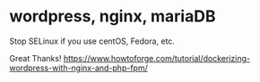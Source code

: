 # wordpress, nginx, mariaDB

Stop SELinux if you use centOS, Fedora, etc.

Great Thanks!
https://www.howtoforge.com/tutorial/dockerizing-wordpress-with-nginx-and-php-fpm/
